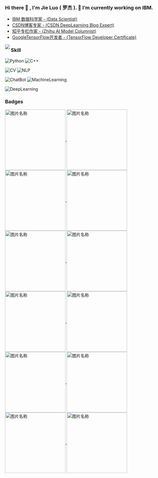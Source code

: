 ### Hi there 👋 , I'm Jie Luo ( 罗杰 ). 🔭 I’m currently working on IBM.

<!--
**luojie1024/luojie1024** is a ✨ _special_ ✨ repository because its `README.md` (this file) appears on your GitHub profile.

Here are some ideas to get you started:

- 🔭 I’m currently working on ...
- 🌱 I’m currently learning NLP
- 👯 I’m looking to collaborate on ...
- 🤔 I’m looking for help with ...
- 💬 Ask me about ...
- 📫 How to reach me: ...
- 😄 Pronouns: ...
- ⚡ Fun fact: ...
-->


+ [IBM 数据科学家 - (Data Scientist)](https://www.youracclaim.com/users/jieluo/badges)
+ [CSDN博客专家 - (CSDN DeepLearning Blog Expert)](https://deeplearning.blog.csdn.net/)
+ [知乎专栏作家 - (Zhihu AI Model Columnist)](https://www.zhihu.com/column/ai-model)
+ [GoogleTensorFlow开发者 - (TensorFlow Developer Certificate)](https://www.credential.net/37bfe3c9-bd93-4ecc-9e91-b452542b5ff7)


<img align="left" src="https://github-readme-stats.vercel.app/api?username=luojie1024&include_all_commits=true&count_private-true&custom_title=Roger'%20GitHub%20Stats&line_height=30&show_icons=true&hide_border=true&bg_color=192133&title_color=efb752&icon_color=efb752&text_color=70bed9">


### Skill


![Python](https://img.shields.io/badge/-Python-192133?style=flat-square&logo=python&logoColor=white)
![C++](https://img.shields.io/badge/-C++-192133?style=flat-square&logo=figma&logoColor=white)

![CV](https://img.shields.io/badge/-CV-192133?style=flat-square&logo=mysql&logoColor=white)
![NLP](https://img.shields.io/badge/-NLP-192133?style=flat-square&logo=elasticsearch&logoColor=white)

![ChatBot](https://img.shields.io/badge/-ChatBot-192133?style=flat-square&logo=elasticsearch&logoColor=white)
![MachineLearning](https://img.shields.io/badge/-MachineLearning-192133?style=flat-square&logo=figma&logoColor=white)

![DeepLearning](https://img.shields.io/badge/-DeepLearning-192133?style=flat-square&logo=redis&logoColor=white)





### Badges
<a href="https://www.credential.net/37bfe3c9-bd93-4ecc-9e91-b452542b5ff7">
<img src="https://api.accredible.com/v1/frontend/credential_website_embed_image/badge/28951211" width = "200" height = "200" alt="图片名称" align=center />
</a>


<a href="https://www.youracclaim.com/badges/05bd8203-cf21-4614-b1fb-213d75c29f70">
<img src="https://images.youracclaim.com/size/680x680/images/16d5a420-770b-4699-97ec-46708e3680c5/Big_Data_Found_Level_1_-_CC_-_2019.png" width = "200" height = "200" alt="图片名称" align=center />
</a>



<a href="https://www.youracclaim.com/badges/c6287398-9d89-466a-9898-18d317f88773">
<img src="https://images.youracclaim.com/size/680x680/images/b0607951-b6f7-47d0-af16-7112971ab2ef/Cloud_Core_-_Developer_Skills_Network_-_v3.png" width = "200" height = "200" alt="图片名称" align=center />
</a>


<a href="https://www.youracclaim.com/badges/07db3d57-d957-4e40-bae5-cbe0b8fef18b">
<img src="https://images.youracclaim.com/size/680x680/images/9fd5ad20-ba42-4213-848b-2a99b2778a11/Spark_Level_1_ver_2_-_CC_-_2019.png" width = "200" height = "200" alt="图片名称" align=center />
</a>

<a href="https://www.youracclaim.com/badges/5c3bbcd5-48f7-49d9-b3ab-39933d05ceb1">
<img src="https://images.youracclaim.com/size/680x680/images/53caf8cc-b5e9-4424-b4a7-7b069fa13db4/Machine_Learning_with_Python.png" width = "200" height = "200" alt="图片名称" align=center />
</a>

<a href="https://www.youracclaim.com/badges/18098e10-3bbe-4852-9ca3-02e56a502f01">
<img src="https://images.youracclaim.com/size/680x680/images/b5243e36-b05f-426b-994a-87a535f1c217/Build_your_own_chatbot_-_CC_v3.png" width = "200" height = "200" alt="图片名称" align=center />
</a>


<a href="https://www.youracclaim.com/badges/5c3bbcd5-48f7-49d9-b3ab-39933d05ceb1">
<img src="https://images.youracclaim.com/size/680x680/images/53caf8cc-b5e9-4424-b4a7-7b069fa13db4/Machine_Learning_with_Python.png" width = "200" height = "200" alt="图片名称" align=center />
</a>


<a href="https://www.youracclaim.com/badges/6cd5e9bf-a69a-4242-868c-0d8eedda3f51">
<img src="https://images.youracclaim.com/size/680x680/images/dfd6eb51-4caa-4ffe-b107-85ece064370c/Data_Science_Methodologies.png" width = "200" height = "200" alt="图片名称" align=center />
</a>


<a href="https://www.youracclaim.com/badges/a1c709ba-aa38-47c5-a6b7-1011f8b6a02d">
<img src="https://images.youracclaim.com/size/680x680/images/b3fc56fe-3146-428d-b379-68a3490d259f/Containers___Kubernetes_Essentials.png" width = "200" height = "200" alt="图片名称" align=center />
</a>

<a href="https://www.youracclaim.com/badges/03f8d748-47d3-4d29-b554-2e64e8bc46b6">
<img src="https://images.youracclaim.com/size/680x680/images/f4f08b45-aa38-4242-8b05-dcdac6811504/Deep_Learning_Essentials.png" width = "200" height = "200" alt="图片名称" align=center />
</a>

<a href="https://www.youracclaim.com/badges/34b4c8d5-e797-40ac-a8a3-33a162b30275">
<img src="https://images.youracclaim.com/size/680x680/images/28d68d08-7a26-4868-be2e-7bf32eeab4f8/Deep_Learning_Using_TensorFlow.png" width = "200" height = "200" alt="图片名称" align=center />
</a>

<a href="https://www.youracclaim.com/badges/dbcd302f-5458-497f-aec8-113f8df8a456">
<img src="https://images.youracclaim.com/size/680x680/images/eb72ee73-7870-4453-af72-f656f473199b/DataOps_Methodology.png" width = "200" height = "200" alt="图片名称" align=center />
</a>

